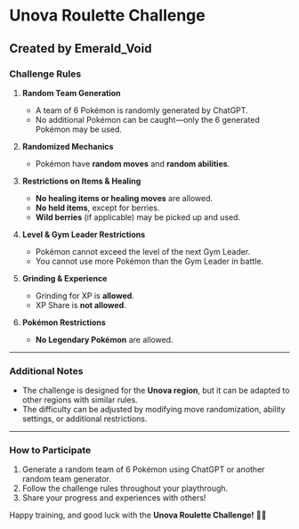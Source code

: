 # Unova Roulette Challenge

## Created by Emerald_Void

### Challenge Rules

1. **Random Team Generation**  
   - A team of 6 Pokémon is randomly generated by ChatGPT.
   - No additional Pokémon can be caught—only the 6 generated Pokémon may be used.

2. **Randomized Mechanics**  
   - Pokémon have **random moves** and **random abilities**.

3. **Restrictions on Items & Healing**  
   - **No healing items or healing moves** are allowed.
   - **No held items**, except for berries.
   - **Wild berries** (if applicable) may be picked up and used.

4. **Level & Gym Leader Restrictions**  
   - Pokémon cannot exceed the level of the next Gym Leader.
   - You cannot use more Pokémon than the Gym Leader in battle.

5. **Grinding & Experience**  
   - Grinding for XP is **allowed**.
   - XP Share is **not allowed**.

6. **Pokémon Restrictions**  
   - **No Legendary Pokémon** are allowed.

---

### Additional Notes

- The challenge is designed for the **Unova region**, but it can be adapted to other regions with similar rules.
- The difficulty can be adjusted by modifying move randomization, ability settings, or additional restrictions.

---

### How to Participate

1. Generate a random team of 6 Pokémon using ChatGPT or another random team generator.
2. Follow the challenge rules throughout your playthrough.
3. Share your progress and experiences with others!

Happy training, and good luck with the **Unova Roulette Challenge!** 🎲🔥
